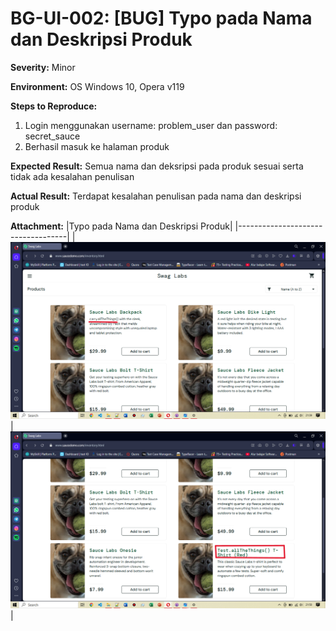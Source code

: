 # BG-UI-002: [BUG] Typo pada Nama dan Deskripsi Produk

**Severity:** Minor

**Environment:** OS Windows 10, Opera v119

**Steps to Reproduce:**
1. Login menggunakan username: problem_user dan password: secret_sauce
2. Berhasil masuk ke halaman produk

**Expected Result:** Semua nama dan deksripsi pada produk sesuai serta tidak ada kesalahan penulisan

**Actual Result:** Terdapat kesalahan penulisan pada nama dan deskripsi produk

**Attachment:** 
|Typo pada Nama dan Deskripsi Produk|
|-----------------------------------|
|![typo-a](../../documentations/Bug-UI-003a.png)|![typo-b](../../documentations/Bug-UI-003b.png)|
